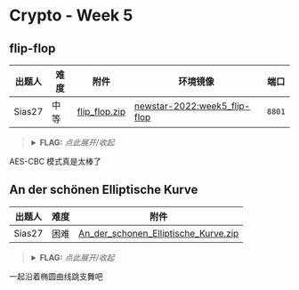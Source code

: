 # Crypto - Week 5

## flip-flop

| 出题人 | 难度 | 附件 | 环境镜像 | 端口 |
|--------|------|------|----------|------|
| Sias27 | 中等 | [flip_flop.zip](https://github.com/project-newstar/newstar-ctf-2022/releases/download/attachment-week5/flip_flop.zip) | [newstar-2022:week5_flip-flop](https://hub.docker.com/r/openctf/newstar-2022/tags?name=week5_flip-flop) | `8801` |

> <details><summary><strong>FLAG:</strong> <i>点此展开/收起</i></summary>
> <code>flag{filp_the_word!!!!!!!!}</code>
> </details>

AES-CBC 模式真是太棒了

## An der schönen Elliptische Kurve

| 出题人 | 难度 | 附件 |
|--------|------|------|
| Sias27 | 困难 | [An_der_schonen_Elliptische_Kurve.zip](https://github.com/project-newstar/newstar-ctf-2022/releases/download/attachment-week5/An_der_schonen_Elliptische_Kurve.zip) |

> <details><summary><strong>FLAG:</strong> <i>点此展开/收起</i></summary>
> <code>flag{ell1ptic_curv3_i5_be4ut1ful_right#4DF17ABE}</code>
> </details>

一起沿着椭圆曲线跳支舞吧
